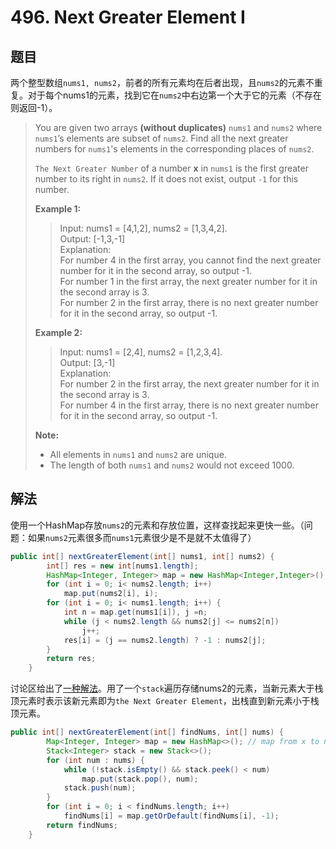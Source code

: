 # 496. Next Greater Element I

## 题目

两个整型数组`nums1, nums2`，前者的所有元素均在后者出现，且`nums2`的元素不重复。对于每个nums1的元素，找到它在`nums2`中右边第一个大于它的元素（不存在则返回-1）。

>You are given two arrays **(without duplicates)** `nums1` and `nums2` where `nums1`’s elements are subset of `nums2`. Find all the next greater numbers for `nums1`'s elements in the corresponding places of `nums2`.
>
>`The Next Greater Number` of a number **x** in `nums1` is the first greater number to its right in `nums2`. If it does not exist, output `-1` for this number.
>
>**Example 1:**
>
>>Input: nums1 = [4,1,2], nums2 = [1,3,4,2].  
>>Output: [-1,3,-1]  
>>Explanation:  
>>For number 4 in the first array, you cannot find the next greater number for it in the second array, so output -1.  
>>For number 1 in the first array, the next greater number for it in the second array is 3.  
>>For number 2 in the first array, there is no next greater number for it in the second array, so output -1.
>
>**Example 2:**
>
>>Input: nums1 = [2,4], nums2 = [1,2,3,4].  
>>Output: [3,-1]  
>>Explanation:  
>>For number 2 in the first array, the next greater number for it in the second array is 3.  
>>For number 4 in the first array, there is no next greater number for it in the second array, so output -1.
>
>**Note:**
>
> - All elements in `nums1` and `nums2` are unique.
> - The length of both `nums1` and `nums2` would not exceed 1000.

## 解法

使用一个HashMap存放`nums2`的元素和存放位置，这样查找起来更快一些。（问题：如果`nums2`元素很多而`nums1`元素很少是不是就不太值得了）

```java
public int[] nextGreaterElement(int[] nums1, int[] nums2) {
        int[] res = new int[nums1.length];
        HashMap<Integer, Integer> map = new HashMap<Integer,Integer>();
        for (int i = 0; i< nums2.length; i++)
            map.put(nums2[i], i);
        for (int i = 0; i< nums1.length; i++) {
            int n = map.get(nums1[i]), j =n;
            while (j < nums2.length && nums2[j] <= nums2[n])
                j++;
            res[i] = (j == nums2.length) ? -1 : nums2[j];
        }
        return res;
    }
```

讨论区给出了[一种解法](https://leetcode.com/problems/next-greater-element-i/discuss/97595/Java-10-lines-linear-time-complexity-O(n)-with-explanation)。用了一个`stack`遍历存储nums2的元素，当新元素大于栈顶元素时表示该新元素即为`the Next Greater Element`，出栈直到新元素小于栈顶元素。

```java
public int[] nextGreaterElement(int[] findNums, int[] nums) {
        Map<Integer, Integer> map = new HashMap<>(); // map from x to next greater element of x
        Stack<Integer> stack = new Stack<>();
        for (int num : nums) {
            while (!stack.isEmpty() && stack.peek() < num)
                map.put(stack.pop(), num);
            stack.push(num);
        }
        for (int i = 0; i < findNums.length; i++)
            findNums[i] = map.getOrDefault(findNums[i], -1);
        return findNums;
    }
```
